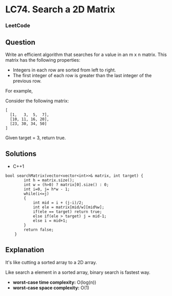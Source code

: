 # LC74. Search a 2D Matrix

### LeetCode

## Question

Write an efficient algorithm that searches for a value in an m x n matrix. This matrix has the following properties:

* Integers in each row are sorted from left to right.
* The first integer of each row is greater than the last integer of the previous row.

For example,

Consider the following matrix:
```
[
  [1,   3,  5,  7],
  [10, 11, 16, 20],
  [23, 30, 34, 50]
]
```

Given target = 3, return true.

## Solutions

* C++1
```
bool searchMatrix(vector<vector<int>>& matrix, int target) {
        int h = matrix.size();
        int w = (h>0) ? matrix[0].size() : 0;
        int i=0, j= h*w - 1;
        while(i<=j)
        {
            int mid = i + (j-i)/2;
            int ele = matrix[mid/w][mid%w];
            if(ele == target) return true;
            else if(ele > target) j = mid-1;
            else i = mid+1;
        }
        return false;
    }
```

## Explanation

It's like cutting a sorted array to a 2D array.

Like search a element in a sorted array, binary search is fastest way.

* **worst-case time complexity:** O(log(n))
* **worst-case space complexity:** O(1)